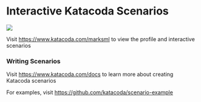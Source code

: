 # Interactive Katacoda Scenarios

[![](http://shields.katacoda.com/katacoda/marksml/count.svg)](https://www.katacoda.com/marksml "Get your profile on Katacoda.com")

Visit https://www.katacoda.com/marksml to view the profile and interactive scenarios

### Writing Scenarios
Visit https://www.katacoda.com/docs to learn more about creating Katacoda scenarios

For examples, visit https://github.com/katacoda/scenario-example
